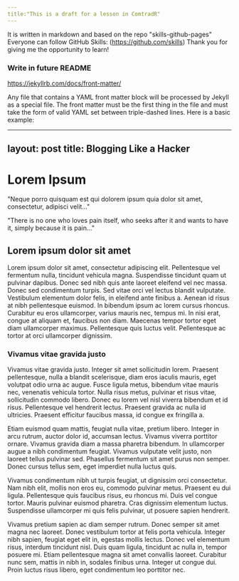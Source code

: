 ```yaml
---
title:"This is a draft for a lesson in ComtradR"
---
```

It is written in markdown and based on the repo "skills-github-pages"
Everyone can follow GitHub Skills: (https://github.com/skills) 
Thank you for giving me the opportunity to learn!

### Write in future README

https://jekyllrb.com/docs/front-matter/

Any file that contains a YAML front matter block will be processed by Jekyll as a special file. The front matter must be the first thing in the file and must take the form of valid YAML set between triple-dashed lines. Here is a basic example:

---
layout: post
title: Blogging Like a Hacker
---



# Lorem Ipsum
"Neque porro quisquam est qui dolorem ipsum quia dolor sit amet, consectetur, adipisci velit..."

"There is no one who loves pain itself, who seeks after it and wants to have it, simply because it is pain..."

## Lorem ipsum dolor sit amet
Lorem ipsum dolor sit amet, consectetur adipiscing elit. Pellentesque vel fermentum nulla, tincidunt vehicula magna. Suspendisse tincidunt quam ut pulvinar dapibus. Donec sed nibh quis ante laoreet eleifend vel nec massa. Donec sed condimentum turpis. Sed vitae orci vel lectus blandit vulputate. Vestibulum elementum dolor felis, in eleifend ante finibus a. Aenean id risus at nibh pellentesque euismod. In bibendum ipsum ac lorem cursus rhoncus. Curabitur eu eros ullamcorper, varius mauris nec, tempus mi. In nisi erat, congue at aliquam et, faucibus non diam. Maecenas tempor tortor eget diam ullamcorper maximus. Pellentesque quis luctus velit. Pellentesque ac tortor at orci ullamcorper dignissim.

### Vivamus vitae gravida justo
Vivamus vitae gravida justo. Integer sit amet sollicitudin lorem. Praesent pellentesque, nulla a blandit scelerisque, diam eros iaculis mauris, eget volutpat odio urna ac augue. Fusce ligula metus, bibendum vitae mauris nec, venenatis vehicula tortor. Nulla risus metus, pulvinar et risus vitae, sollicitudin commodo libero. Donec eu lorem vel nisl viverra bibendum et id risus. Pellentesque vel hendrerit lectus. Praesent gravida ac nulla id ultricies. Praesent efficitur faucibus massa, id congue ex fringilla a.

Etiam euismod quam mattis, feugiat nulla vitae, pretium libero. Integer in arcu rutrum, auctor dolor id, accumsan lectus. Vivamus viverra porttitor ornare. Vivamus gravida diam a massa pharetra bibendum. In ullamcorper augue a nibh condimentum feugiat. Vivamus vulputate velit justo, non laoreet tellus pulvinar sed. Phasellus fermentum sit amet purus non semper. Donec cursus tellus sem, eget imperdiet nulla luctus quis.

Vivamus condimentum nibh ut turpis feugiat, ut dignissim orci consectetur. Nam nibh elit, mollis non eros eu, commodo pulvinar metus. Praesent eu dui ligula. Pellentesque quis faucibus risus, eu rhoncus mi. Duis vel congue tortor. Mauris pulvinar euismod pharetra. Cras dignissim elementum luctus. Suspendisse ullamcorper mi quis felis pulvinar, ut posuere sapien hendrerit.

Vivamus pretium sapien ac diam semper rutrum. Donec semper sit amet magna nec laoreet. Donec vestibulum tortor at felis porta vehicula. Integer nibh sapien, feugiat eget elit in, egestas mollis lectus. Donec vel elementum risus, interdum tincidunt nisl. Duis quam ligula, tincidunt ac nulla in, tempor posuere mi. Etiam pellentesque magna sit amet convallis laoreet. Curabitur nunc sem, mattis in nibh in, sodales finibus urna. Integer ut congue dui. Proin luctus risus libero, eget condimentum leo porttitor nec. 
